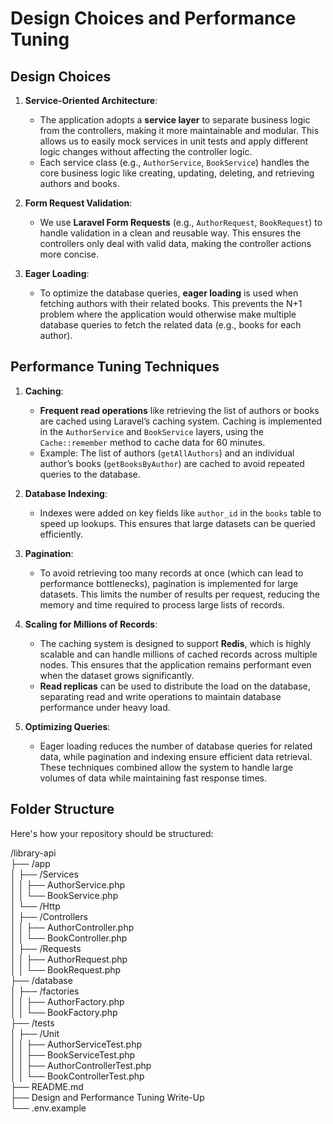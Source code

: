 # Design Choices and Performance Tuning

## Design Choices

1. **Service-Oriented Architecture**:
   - The application adopts a **service layer** to separate business logic from the controllers, making it more maintainable and modular. This allows us to easily mock services in unit tests and apply different logic changes without affecting the controller logic.
   - Each service class (e.g., `AuthorService`, `BookService`) handles the core business logic like creating, updating, deleting, and retrieving authors and books.

2. **Form Request Validation**:
   - We use **Laravel Form Requests** (e.g., `AuthorRequest`, `BookRequest`) to handle validation in a clean and reusable way. This ensures the controllers only deal with valid data, making the controller actions more concise.

3. **Eager Loading**:
   - To optimize the database queries, **eager loading** is used when fetching authors with their related books. This prevents the N+1 problem where the application would otherwise make multiple database queries to fetch the related data (e.g., books for each author).

## Performance Tuning Techniques

1. **Caching**:
   - **Frequent read operations** like retrieving the list of authors or books are cached using Laravel’s caching system. Caching is implemented in the `AuthorService` and `BookService` layers, using the `Cache::remember` method to cache data for 60 minutes.
   - Example: The list of authors (`getAllAuthors`) and an individual author’s books (`getBooksByAuthor`) are cached to avoid repeated queries to the database.

2. **Database Indexing**:
   - Indexes were added on key fields like `author_id` in the `books` table to speed up lookups. This ensures that large datasets can be queried efficiently.
   
3. **Pagination**:
   - To avoid retrieving too many records at once (which can lead to performance bottlenecks), pagination is implemented for large datasets. This limits the number of results per request, reducing the memory and time required to process large lists of records.
   
4. **Scaling for Millions of Records**:
   - The caching system is designed to support **Redis**, which is highly scalable and can handle millions of cached records across multiple nodes. This ensures that the application remains performant even when the dataset grows significantly.
   - **Read replicas** can be used to distribute the load on the database, separating read and write operations to maintain database performance under heavy load.

5. **Optimizing Queries**:
   - Eager loading reduces the number of database queries for related data, while pagination and indexing ensure efficient data retrieval. These techniques combined allow the system to handle large volumes of data while maintaining fast response times.

## Folder Structure
Here's how your repository should be structured:

/library-api<br>
├── /app<br>
│   ├── /Services<br>
│   │   ├── AuthorService.php<br>
│   │   └── BookService.php<br>
│   └── /Http<br>
│       ├── /Controllers<br>
│       │   ├── AuthorController.php<br>
│       │   └── BookController.php<br>
│       ├── /Requests<br>
│       │   ├── AuthorRequest.php<br>
│       │   └── BookRequest.php<br>
├── /database<br>
│   ├── /factories<br>
│   │   ├── AuthorFactory.php<br>
│   │   └── BookFactory.php<br>
├── /tests<br>
│   ├── /Unit<br>
│   │   ├── AuthorServiceTest.php<br>
│   │   ├── BookServiceTest.php<br>
│   │   ├── AuthorControllerTest.php<br>
│   │   └── BookControllerTest.php<br>
├── README.md<br>
├── Design and Performance Tuning Write-Up<br>
└── .env.example
